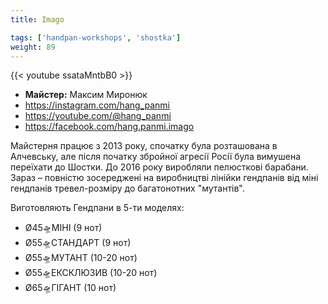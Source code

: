 ```yaml
---
title: Imago

tags: ['handpan-workshops', 'shostka']
weight: 89
---
```

{{< youtube ssataMntbB0 >}}

- **Майстер:** Максим Миронюк
- https://instagram.com/hang_panmi
- https://youtube.com/@hang_panmi
- https://facebook.com/hang.panmi.imago

Майстерня працює з 2013 року, спочатку була розташована в Алчевську, але після початку збройної агресії Росії була вимушена переїхати до Шостки. До 2016 року виробляли пелюсткові барабани. Зараз – повністю зосереджені на виробництві лінійки гендпанів від міні гендпанів тревел-розміру до багатонотних "мутантів".

Виготовляють Гендпани в 5-ти моделях:
- Ø45🛸МІНІ (9 нот)
- Ø55🛸СТАНДАРТ (9 нот)
- Ø55🛸МУТАНТ (10-20 нот)
- Ø55🛸ЕКСКЛЮЗИВ (10-20 нот)
- Ø65🛸ГІГАНТ (10 нот)
